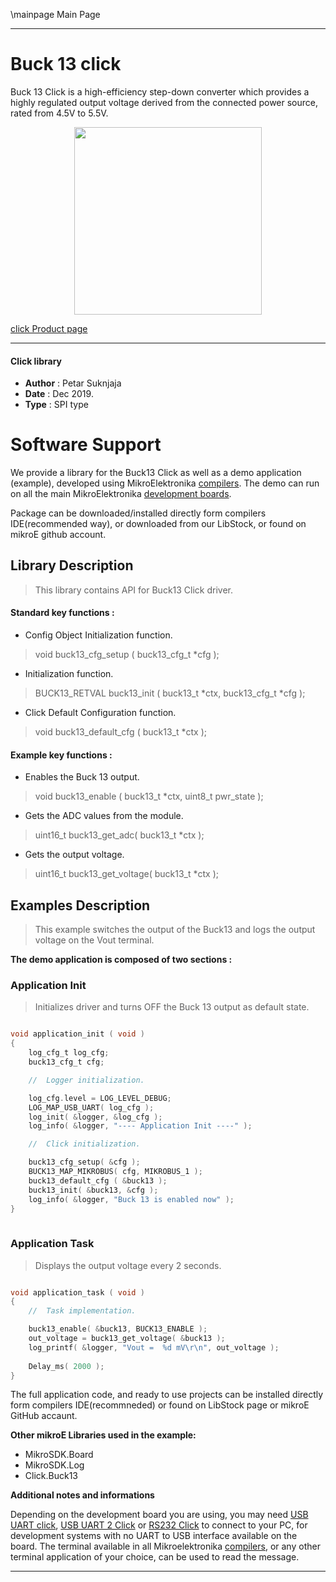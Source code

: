 \mainpage Main Page
 
 

---
# Buck 13 click

Buck 13 Click is a high-efficiency step-down converter which provides a highly regulated output voltage derived from the connected power source, rated from 4.5V to 5.5V. 

<p align="center">
  <img src="https://download.mikroe.com/images/click_for_ide/buck13_click.png" height=300px>
</p>

[click Product page](<https://www.mikroe.com/buck-13-click>)

---


#### Click library 

- **Author**        : Petar Suknjaja
- **Date**          : Dec 2019.
- **Type**          : SPI type


# Software Support

We provide a library for the Buck13 Click 
as well as a demo application (example), developed using MikroElektronika 
[compilers](https://shop.mikroe.com/compilers). 
The demo can run on all the main MikroElektronika [development boards](https://shop.mikroe.com/development-boards).

Package can be downloaded/installed directly form compilers IDE(recommended way), or downloaded from our LibStock, or found on mikroE github account. 

## Library Description

> This library contains API for Buck13 Click driver.

#### Standard key functions :

- Config Object Initialization function.
> void buck13_cfg_setup ( buck13_cfg_t *cfg ); 
 
- Initialization function.
> BUCK13_RETVAL buck13_init ( buck13_t *ctx, buck13_cfg_t *cfg );

- Click Default Configuration function.
> void buck13_default_cfg ( buck13_t *ctx );


#### Example key functions :

- Enables the Buck 13 output.
> void buck13_enable ( buck13_t *ctx, uint8_t pwr_state );
 
- Gets the ADC values from the module.
> uint16_t buck13_get_adc( buck13_t *ctx );

- Gets the output voltage.
> uint16_t buck13_get_voltage( buck13_t *ctx );

## Examples Description
 
> This example switches the output of the Buck13 and logs the output voltage on the Vout terminal.
 
**The demo application is composed of two sections :**

### Application Init 

>Initializes driver and turns OFF the Buck 13 output as default state.
 

```c

void application_init ( void )
{
    log_cfg_t log_cfg;
    buck13_cfg_t cfg;

    //  Logger initialization.

    log_cfg.level = LOG_LEVEL_DEBUG;
    LOG_MAP_USB_UART( log_cfg );
    log_init( &logger, &log_cfg );
    log_info( &logger, "---- Application Init ----" );

    //  Click initialization.

    buck13_cfg_setup( &cfg );
    BUCK13_MAP_MIKROBUS( cfg, MIKROBUS_1 );
    buck13_default_cfg ( &buck13 );
    buck13_init( &buck13, &cfg );
    log_info( &logger, "Buck 13 is enabled now" );
}
  
```

### Application Task

> Displays the output voltage every 2 seconds.

```c

void application_task ( void )
{
    //  Task implementation.

    buck13_enable( &buck13, BUCK13_ENABLE ); 
    out_voltage = buck13_get_voltage( &buck13 );
    log_printf( &logger, "Vout =  %d mV\r\n", out_voltage );
    
    Delay_ms( 2000 );
}
```

The full application code, and ready to use projects can be  installed directly form compilers IDE(recommneded) or found on LibStock page or mikroE GitHub accaunt.

**Other mikroE Libraries used in the example:** 

- MikroSDK.Board
- MikroSDK.Log
- Click.Buck13

**Additional notes and informations**

Depending on the development board you are using, you may need 
[USB UART click](https://shop.mikroe.com/usb-uart-click), 
[USB UART 2 Click](https://shop.mikroe.com/usb-uart-2-click) or 
[RS232 Click](https://shop.mikroe.com/rs232-click) to connect to your PC, for 
development systems with no UART to USB interface available on the board. The 
terminal available in all Mikroelektronika 
[compilers](https://shop.mikroe.com/compilers), or any other terminal application 
of your choice, can be used to read the message.



---
